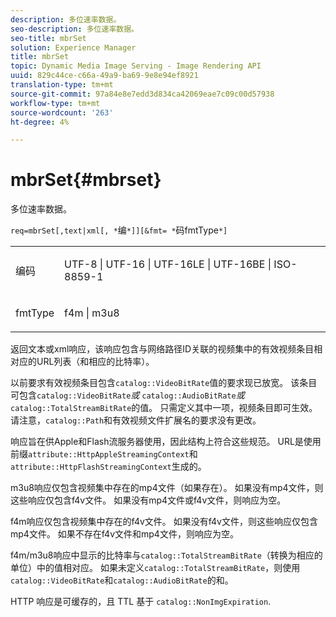 ```yaml
---
description: 多位速率数据。
seo-description: 多位速率数据。
seo-title: mbrSet
solution: Experience Manager
title: mbrSet
topic: Dynamic Media Image Serving - Image Rendering API
uuid: 829c44ce-c66a-49a9-ba69-9e8e94ef8921
translation-type: tm+mt
source-git-commit: 97a84e8e7edd3d834ca42069eae7c09c00d57938
workflow-type: tm+mt
source-wordcount: '263'
ht-degree: 4%

---
```



# mbrSet{#mbrset}

多位速率数据。

`req=mbrSet[,text|xml[, *`编`*]][&fmt= *`码fmtType`*]`

<table id="simpletable_D2B8704E09B34337870A257CD7CB5C56"> 
 <tr class="strow"> 
  <td class="stentry"> <p><span class="codeph"><span class="varname"> 编码</span></span> </p> </td> 
  <td class="stentry"> <p><span class="codeph"> UTF-8 | UTF-16 | UTF-16LE | UTF-16BE | ISO-8859-1</span> </p></td> 
 </tr> 
 <tr class="strow"> 
  <td class="stentry"> <p><span class="codeph"><span class="varname"> fmtType</span></span> </p></td> 
  <td class="stentry"> <p><span class="codeph"> f4m | m3u8</span> </p></td> 
 </tr> 
</table>

返回文本或xml响应，该响应包含与网络路径ID关联的视频集中的有效视频条目相对应的URL列表（和相应的比特率）。

以前要求有效视频条目包含`catalog::VideoBitRate`值的要求现已放宽。 该条目可包含&#x200B;`catalog::VideoBitRate`*或* `catalog::AudioBitRate`*或* `catalog::TotalStreamBitRate`的值。 只需定义其中一项，视频条目即可生效。 请注意，`catalog::Path`和有效视频文件扩展名的要求没有更改。

响应旨在供Apple和Flash流服务器使用，因此结构上符合这些规范。 URL是使用前缀`attribute::HttpAppleStreamingContext`和`attribute::HttpFlashStreamingContext`生成的。

m3u8响应仅包含视频集中存在的mp4文件（如果存在）。 如果没有mp4文件，则这些响应仅包含f4v文件。 如果没有mp4文件或f4v文件，则响应为空。

f4m响应仅包含视频集中存在的f4v文件。 如果没有f4v文件，则这些响应仅包含mp4文件。 如果不存在f4v文件和mp4文件，则响应为空。

f4m/m3u8响应中显示的比特率与`catalog::TotalStreamBitRate`（转换为相应的单位）中的值相对应。 如果未定义`catalog::TotalStreamBitRate`，则使用`catalog::VideoBitRate`和`catalog::AudioBitRate`的和。

HTTP 响应是可缓存的，且 TTL 基于 `catalog::NonImgExpiration`.
